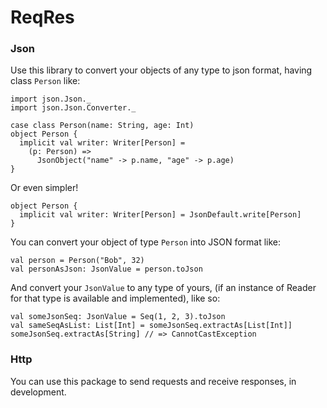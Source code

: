 # ReqRes
### Json
Use this library to convert your objects of any type to json format, having class `Person` like:
```
import json.Json._
import json.Json.Converter._

case class Person(name: String, age: Int)
object Person {
  implicit val writer: Writer[Person] = 
    (p: Person) => 
      JsonObject("name" -> p.name, "age" -> p.age)
}
```
Or even simpler!
```
object Person {
  implicit val writer: Writer[Person] = JsonDefault.write[Person]
}
```
You can convert your object of type `Person` into JSON format like:
```
val person = Person("Bob", 32)
val personAsJson: JsonValue = person.toJson
```
And convert your `JsonValue` to any type of yours, (if an instance of Reader for that type is available and implemented), like so:
```
val someJsonSeq: JsonValue = Seq(1, 2, 3).toJson
val sameSeqAsList: List[Int] = someJsonSeq.extractAs[List[Int]]
someJsonSeq.extractAs[String] // => CannotCastException
```
### Http
You can use this package to send requests and receive responses, in development.